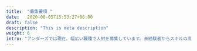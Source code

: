 ```yaml
---
title:  "募集要項 "
date:   2020-08-05T15:53:27+06:00
draft: false
description: "This is meta description"
weight: 6
intro: "アンダーズでは現在、幅広い職種で人材を募集しています。未経験者からスキルの高い経験者まで、みなさんからのご応募をお待ちしています。詳細は以下をご覧ください。"
---
```

